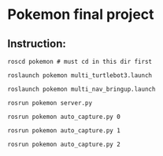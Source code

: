 # Pokemon final project

## Instruction:

```shell
roscd pokemon # must cd in this dir first

roslaunch pokemon multi_turtlebot3.launch

roslaunch pokemon multi_nav_bringup.launch

rosrun pokemon server.py

rosrun pokemon auto_capture.py 0

rosrun pokemon auto_capture.py 1

rosrun pokemon auto_capture.py 2
```



